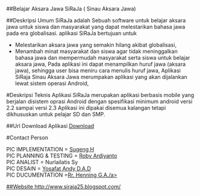 ##Belajar Aksara Jawa
SiRaJa ( Sinau Aksara Jawa)

##Deskripsi Umum
SiRaJa adalah Sebuah software untuk belajar aksara jawa untuk siswa dan masyarakat yang dapat melestarikan bahasa jawa pada era globalisasi.
aplikasi SiRaJa bertujuan untuk 
- Melestarikan aksara jawa yang semakin hilang akibat globalisasi,
- Menambah minat masyarakat dan siswa agar tidak meninggalkan bahasa jawa dan mempermudah masyarakat serta siswa untuk belajar aksara jawa,
Pada aplikasi ini dapat menampilkan huruf jawa (aksara jawa), sehingga user bisa meniru cara menulis huruf jawa,
Aplikasi SiRaja Sinau Aksara Jawa merumpakan aplikasi yang akan dijalankan lewat sistem operasi Android,


#Deskripsi Teknis
Aplikasi SiRaJa merupakan aplikasi berbasis mobile yang berjalan disistem oprasi Android dengan spesifikasi minimum android versi 2.2 sampai versi 2.3
Aplikasi ini dipakai disemua kalangan tetapi dikhususkan untuk pelajar SD dan SMP.


##Url Download Aplikasi
<a href="http://www.mediafire.com/?91bk4wcrad311st">Download</a>

#Contact Person

PIC IMPLEMENTATION	= <a href ="https://github.com/gengsu">Sugeng H</a><br/>
PIC PLANNING & TESTING	= <a href ="https://github.com/Kangoby">Roby Ardiyanto</a><br/>
PIC ANALIST		= <a herf="https://github.com/nl-syarifah">Nurlailatis Sy</a><br/>
PIC DESAIN		= <a href ="https://github.com/nduz">Yosafat Andy D.A.D</a><br/>
PIC DUCUMENTATION	=<a href ="https://github.com/InEr">Rr. Henning G.A./a>

##Website
http://www.siraja25.blogspot.com/
